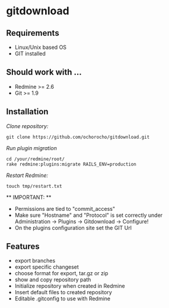 # gitdownload

## Requirements

* Linux/Unix based OS
* GIT installed

## Should work with ...
 * Redmine >= 2.6
 * Git >= 1.9

## Installation

_Clone repository:_

```
git clone https://github.com/ochorocho/gitdownload.git
```

_Run plugin migration_

```
cd /your/redmine/root/
rake redmine:plugins:migrate RAILS_ENV=production
```

_Restart Redmine:_

```
touch tmp/restart.txt
```

** IMPORTANT: **

* Permissions are tied to "commit_access"
* Make sure "Hostname" and "Protocol" is set correctly under Administration -> Plugins -> Gitdownload -> Configure!
* On the plugins configuration site set the GIT Url

## Features

* export branches
* export specific changeset
* choose format for export, tar.gz or zip
* show and copy repository path
* Initialize repository when created in Redmine
* Insert default files to created repository
* Editable .gitconfig to use with Redmine